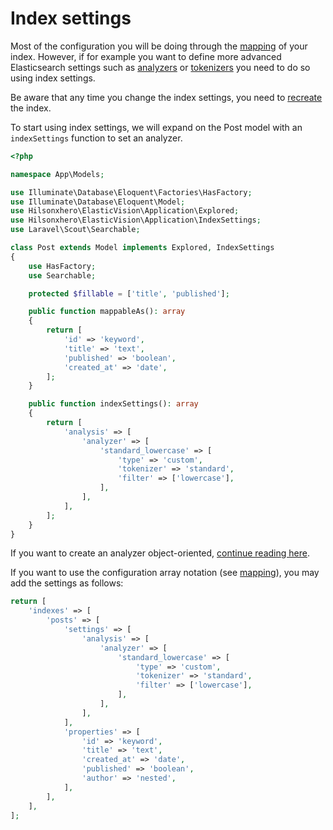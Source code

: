 # Index settings

Most of the configuration you will be doing through the [mapping](mapping.md) of your index.
However, if for example you want to define more advanced Elasticsearch settings such as [analyzers](https://www.elastic.co/guide/en/elasticsearch/reference/current/analyzer.html) or [tokenizers](https://www.elastic.co/guide/en/elasticsearch/reference/current/analysis-tokenizers.html) you need to do so using index settings.

Be aware that any time you change the index settings, you need to [recreate](commands.md) the index.

To start using index settings, we will expand on the Post model with an `indexSettings` function to set an analyzer.

```php
<?php

namespace App\Models;

use Illuminate\Database\Eloquent\Factories\HasFactory;
use Illuminate\Database\Eloquent\Model;
use Hilsonxhero\ElasticVision\Application\Explored;
use Hilsonxhero\ElasticVision\Application\IndexSettings;
use Laravel\Scout\Searchable;

class Post extends Model implements Explored, IndexSettings
{
    use HasFactory;
    use Searchable;

    protected $fillable = ['title', 'published'];

    public function mappableAs(): array
    {
        return [
            'id' => 'keyword',
            'title' => 'text',
            'published' => 'boolean',
            'created_at' => 'date',
        ];
    }

    public function indexSettings(): array
    {
        return [
            'analysis' => [
                'analyzer' => [
                    'standard_lowercase' => [
                        'type' => 'custom',
                        'tokenizer' => 'standard',
                        'filter' => ['lowercase'],
                    ],
                ],
            ],
        ];
    }
}
```

If you want to create an analyzer object-oriented, [continue reading here](text-analysis.md).

If you want to use the configuration array notation (see [mapping](mapping.md)), you may add the settings as follows:

```php
return [
    'indexes' => [
        'posts' => [
            'settings' => [
                'analysis' => [
                    'analyzer' => [
                        'standard_lowercase' => [
                            'type' => 'custom',
                            'tokenizer' => 'standard',
                            'filter' => ['lowercase'],
                        ],
                    ],
                ],
            ],
            'properties' => [
                'id' => 'keyword',
                'title' => 'text',
                'created_at' => 'date',
                'published' => 'boolean',
                'author' => 'nested',
            ],
        ],
    ],
];
```
